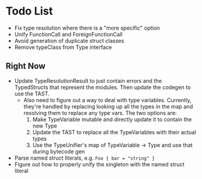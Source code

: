 # Todo List
* Fix type resolution where there is a "more specific" option
* Unify FunctionCall and ForeignFunctionCall
* Avoid generation of duplicate struct classes
* Remove typeClass from Type interface

## Right Now
* Update TypeResolutionResult to just contain errors and the TypedStructs that represent the modules. Then update the codegen to use the TAST.
  * Also need to figure out a way to deal with type variables. Currently, they're handled by replacing looking up all the types in the map and resolving them to replace any type vars. The two options are:
    1. Make TypeVariable mutable and directly update it to contain the new Type
    2. Update the TAST to replace all the TypeVariables with their actual types
    3. Use the TypeUnifier's map of TypeVariable -> Type and use that during bytecode gen
* Parse named struct literals, e.g. `Foo { bar = "string" }`
* Figure out how to properly unify the singleton with the named struct literal
